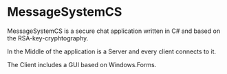# MessageSystemCS
MessageSystemCS is a secure chat application written in C# and based on the RSA-key-cryphtography.

In the Middle of the application is a Server and every client connects to it.

The Client includes a GUI based on Windows.Forms.
